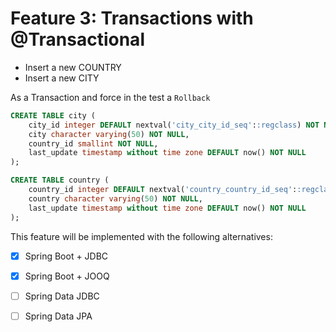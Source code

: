 # Feature 3: Transactions with @Transactional

- Insert a new COUNTRY
- Insert a new CITY

As a Transaction and force in the test a `Rollback`

```sql
CREATE TABLE city (
    city_id integer DEFAULT nextval('city_city_id_seq'::regclass) NOT NULL,
    city character varying(50) NOT NULL,
    country_id smallint NOT NULL,
    last_update timestamp without time zone DEFAULT now() NOT NULL
);

CREATE TABLE country (
    country_id integer DEFAULT nextval('country_country_id_seq'::regclass) NOT NULL,
    country character varying(50) NOT NULL,
    last_update timestamp without time zone DEFAULT now() NOT NULL
);
```

This feature will be implemented with the following alternatives:

- [x] Spring Boot + JDBC
- [x] Spring Boot + JOOQ
- [ ] Spring Data JDBC
- [ ] Spring Data JPA

